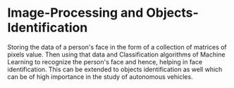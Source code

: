 # Image-Processing and Objects-Identification
Storing the data of a person's face in the form of a collection of matrices of pixels value. Then using that data and Classification algorithms of Machine Learning to recognize the person's face and hence, helping in face identification. This can be extended to objects identification as well which can be of high importance in the study of autonomous vehicles.
